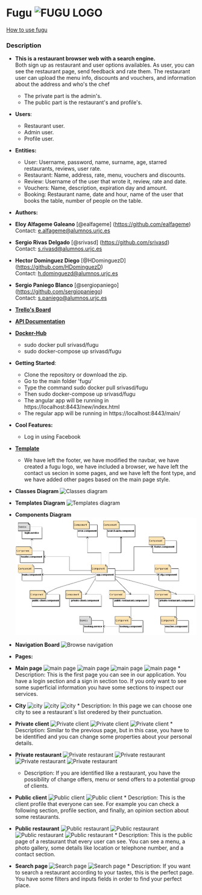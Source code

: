# Fugu ![FUGU LOGO](src/main/resources/static/images/logo/logo2.png)
[How to use fugu](https://www.youtube.com/watch?v=vsIfO0axyko&t=1s)
### Description
* __This is a restaurant browser web with a search engine.__   
Both sign up as restaurant and user options availables. As user, you can see the restaurant page, send feedback and rate them. The restaurant user can upload the menu info, discounts and vouchers, and information about the address and who's the chef
  * The private part is the admin's.
  * The public part is the  restaurant's and profile's.
* __Users__:
  * Restaurant user.
  * Admin user.
  * Profile user.
* __Entities:__
  * User: Username, password, name, surname, age, starred restaurants, reviews, user rate.  
  * Restaurant: Name, address, rate, menu, vouchers and discounts.
  * Review: Username of the user that wrote it, review, rate and date.
  * Vouchers: Name, description, expiration day and amount.
  * Booking: Restaurant name, date and hour, name of the user that books the table, number of people on the table.
* __Authors:__
 * **Eloy Alfageme Galeano** [@ealfageme] (https://github.com/ealfageme)  
  Contact: e.alfageme@alumnos.urjc.es
 * **Sergio Rivas Delgado**       [@srivasd] (https://github.com/srivasd)  
 Contact: s.rivasd@alumnos.urjc.es
 * **Hector Dominguez Diego**     [@HDominguezD] (https://github.com/HDominguezD)  
 Contact: h.dominguezd@alumnos.urjc.es
 * **Sergio Paniego Blanco**      [@sergiopaniego] (https://github.com/sergiopaniego)   
 Contact: s.paniego@alumnos.urjc.es
 
* __[Trello's Board](https://trello.com/b/CYp9X8sK/fugu)__

* __[API Documentation](/API.md)__

* __[Docker-Hub](https://hub.docker.com/r/srivasd/fugu/)__
  * sudo docker pull srivasd/fugu
  * sudo docker-compose up srivasd/fugu
  
* __Getting Started__:
  * Clone the repository or download the zip.
  * Go to the main folder 'fugu'
  * Type the command sudo docker pull srivasd/fugu
  * Then sudo docker-compose up srivasd/fugu
  * The angular app will be running in https://localhost:8443/new/index.html
  * The regular app will be running in https://localhost:8443/main/
  
* __Cool Features:__
  * Log in using Facebook
 
* __[Template](https://webthemez.com/city-cafe-restaurant-bootstrap-4-free-website-template/)__
    * We have left the footer, we have modified the navbar, we have created a fugu logo, we have included a browser, we have left the contact us secion in some pages, and we have left the font type, and we have added other pages based on the main page style.
* __Classes Diagram__
    ![Classes diagram](src/main/resources/static/images/ClassesDiagram.png)
* __Templates Diagram__
    ![Templates diagram](src/main/resources/static/images/TemplatesDiagram.png)
* __Components Diagram__
    ![Templates diagram](src/main/resources/static/images/angularDiagram.png)
* __Navigation Board__
    ![Browse navigation](src/main/resources/static/images/captures/navigation-board.png)
     
 * __Pages:__

* __Main page__
    ![main page](src/main/resources/static/images/captures/main-1.png)
    ![main page](src/main/resources/static/images/captures/main-2.png)
    ![main page](src/main/resources/static/images/captures/main-3.png)
    ![main page](src/main/resources/static/images/captures/main-4.png)
      * Description: This is the first page you can see in our application. You have a login section and a sign in section too. If you only want to see some superficial information you have some sections to inspect our services.
* __City__
    ![city](src/main/resources/static/images/captures/city-1.png)
    ![city](src/main/resources/static/images/captures/city-2.png)
    ![city](src/main/resources/static/images/captures/city-3.png)
      * Description: In this page we can choose one city to see a restaurant´s list oredered by their punctuation.
* __Private client__
    ![Private client](src/main/resources/static/images/captures/private-client-1.png)
    ![Private client](src/main/resources/static/images/captures/private-client-2.png)
    ![Private client](src/main/resources/static/images/captures/private-client-3.png)
      * Description: Similar to the previous page, but in this case, you have to be identified and you can change some properties about your personal details.
* __Private restaurant__
    ![Private restaurant](src/main/resources/static/images/captures/private-restaurant-1.png)
    ![Private restaurant](src/main/resources/static/images/captures/private-restaurant-2.png)
    ![Private restaurant](src/main/resources/static/images/captures/private-restaurant-3.png)
    ![Private restaurant](src/main/resources/static/images/captures/private-restaurant-4.png)
    * Description: If you are identified like a restaurant, you have the possibility of change offers, menu or send offers to a potential group of clients.
* __Public client__
    ![Public client](src/main/resources/static/images/captures/public-client-1.png)
    ![Public client](src/main/resources/static/images/captures/public-client-2.png)
      * Description: This is the client profile that everyone can see. For example you can check a following section, profile section, and finally, an opinion section about some restaurants.
* __Public restaurant__
    ![Public restaurant](src/main/resources/static/images/captures/public-restaurant-1.png)
    ![Public restaurant](src/main/resources/static/images/captures/public-restaurant-2.png)
    ![Public restaurant](src/main/resources/static/images/captures/public-restaurant-3.png)
    ![Public restaurant](src/main/resources/static/images/captures/public-restaurant-4.png)
      * Description: This is the public page of a restaurant that every user can see. You can see a menu, a photo gallery, some details like location or telephone number, and a contact section.

* __Search page__
    ![Search page](src/main/resources/static/images/captures/search-page-1.png)
    ![Search page](src/main/resources/static/images/captures/search-page-2.png)
      * Description: If you want to search a restaurant according to your tastes, this is the perfect page. You have some filters and inputs fields in order to find your perfect place.
    
    

    
